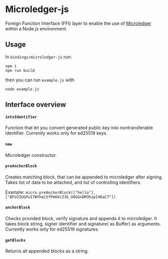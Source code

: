 # Microledger-js

Foreign Function Interface (FFI) layer to enable the use of [Microledger](https://github.com/THCLab/microledger) within a Node.js environment.

## Usage

In `bindings/microledger-js` run: 

```
npm i
npm run build
```

then you can run `example.js` with 
```
node example.js
```

## Interface overview

#### `intoIdentifier` 
Function that let you convert generated public key into nontransferable identifier. Currently works only for ed25519 keys.

#### `new` 
Microledger constructor.

#### `preAnchorBlock`
Creates matching block, that can be appended to microledger after signing. Takes list of data to be attached, and list of controlling identifiers.

Example: `micro.preAnchorBlock(["hello"], ["BFUJZUGPuI7WYheL5fPmHXcZ3G_U8GGnDM3hzpI46aC7"])`

#### `anchorBlock`
Checks provided block, verify signature and appends it to microledger. It takes block string, signer identifier and signature( as Buffer) as arguments. Currently works only for ed25519 signatures.

#### `getBlocks`
Returns all appended blocks as a string.

